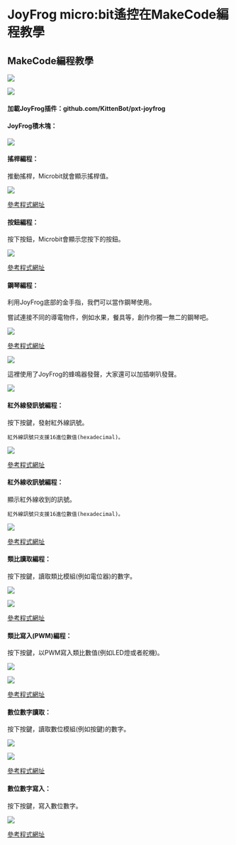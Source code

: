 # JoyFrog micro:bit遙控在MakeCode編程教學

## MakeCode編程教學

![](../../functional_module/PWmodules/images/mcbanner.png)

![](../images/joyfrog1.png)

#### 加載JoyFrog插件：github.com/KittenBot/pxt-joyfrog

#### JoyFrog積木塊：

![](../images/joyfrog2.png)

#### 搖桿編程：

推動搖桿，Microbit就會顯示搖桿值。

![](../images/joyfrog3.png)

[參考程式網址](https://makecode.microbit.org/_Ty95YCWwUC3s)

#### 按鈕編程：

按下按鈕，Microbit會顯示您按下的按鈕。

![](../images/joyfrog4.png)

[參考程式網址](https://makecode.microbit.org/_THaPh5RTVRRt)

#### 鋼琴編程：

利用JoyFrog底部的金手指，我們可以當作鋼琴使用。

嘗試連接不同的導電物件，例如水果，餐具等，創作你獨一無二的鋼琴吧。

![](../images/joyfrog18.png)

[參考程式網址](https://makecode.microbit.org/_79zhcpKDT9o0)

![](../images/piano.png)

這裡使用了JoyFrog的蜂鳴器發聲，大家還可以加插喇叭發聲。

![](../images/joyfrog_3.5.png)

#### 紅外線發訊號編程：

按下按鍵，發射紅外線訊號。

    紅外線訊號只支援16進位數值(hexadecimal)。

![](../images/joyfrog5.png)

[參考程式網址](https://makecode.microbit.org/_Wvp6vxiPMLWr)

#### 紅外線收訊號編程：

顯示紅外線收到的訊號。

    紅外線訊號只支援16進位數值(hexadecimal)。

![](../images/joyfrog6.png)

[參考程式網址](https://makecode.microbit.org/_DoM9fj6Cj97U)

#### 類比讀取編程：

按下按鍵，讀取類比模組(例如電位器)的數字。

![](../images/joyfrogPoten.png)

![](../images/joyfrog7.png)

[參考程式網址](https://makecode.microbit.org/_HLtdh2Ha6KMp)

#### 類比寫入(PWM)編程：

按下按鍵，以PWM寫入類比數值(例如LED燈或者舵機)。

![](../images/joyfrog8.png)

![](../images/joyfrogLED.png)

[參考程式網址](https://makecode.microbit.org/_1y8ET7e7A8TF)

#### 數位數字讀取：

按下按鍵，讀取數位模組(例如按鍵)的數字。

![](../images/joyfrogButton.png)

![](../images/joyfrog9.png)

[參考程式網址](https://makecode.microbit.org/_Dd71FegibTs3)

#### 數位數字寫入：

按下按鍵，寫入數位數字。

![](../images/joyfrog10.png)

[參考程式網址](https://makecode.microbit.org/_UKU0K75uYcyL)